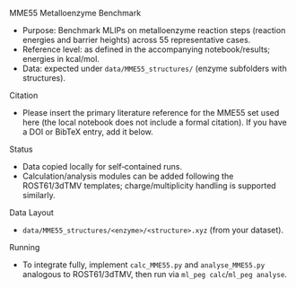 MME55 Metalloenzyme Benchmark

- Purpose: Benchmark MLIPs on metalloenzyme reaction steps (reaction energies and barrier heights) across 55 representative cases.
- Reference level: as defined in the accompanying notebook/results; energies in kcal/mol.
- Data: expected under `data/MME55_structures/` (enzyme subfolders with structures).

Citation
- Please insert the primary literature reference for the MME55 set used here (the local notebook does not include a formal citation). If you have a DOI or BibTeX entry, add it below.

Status
- Data copied locally for self‑contained runs.
- Calculation/analysis modules can be added following the ROST61/3dTMV templates; charge/multiplicity handling is supported similarly.

Data Layout
- `data/MME55_structures/<enzyme>/<structure>.xyz` (from your dataset).

Running
- To integrate fully, implement `calc_MME55.py` and `analyse_MME55.py` analogous to ROST61/3dTMV, then run via `ml_peg calc`/`ml_peg analyse`.
